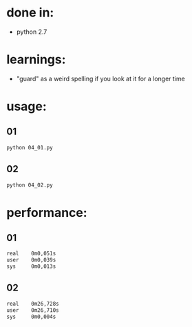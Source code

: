 # done in:
* python 2.7

# learnings:
* "guard" as a weird spelling if you look at it for a longer time

# usage:
## 01
```bash
python 04_01.py
```
## 02
```bash
python 04_02.py
```

# performance:
## 01
```bash
real    0m0,051s
user    0m0,039s
sys     0m0,013s
```
## 02
```bash
real    0m26,728s
user    0m26,710s
sys     0m0,004s
```

